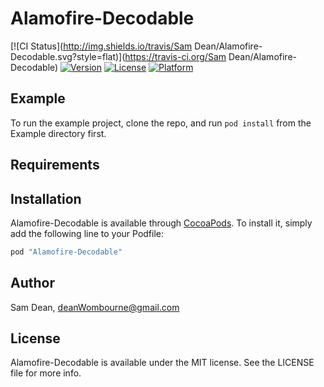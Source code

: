 # Alamofire-Decodable

[![CI Status](http://img.shields.io/travis/Sam Dean/Alamofire-Decodable.svg?style=flat)](https://travis-ci.org/Sam Dean/Alamofire-Decodable)
[![Version](https://img.shields.io/cocoapods/v/Alamofire-Decodable.svg?style=flat)](http://cocoapods.org/pods/Alamofire-Decodable)
[![License](https://img.shields.io/cocoapods/l/Alamofire-Decodable.svg?style=flat)](http://cocoapods.org/pods/Alamofire-Decodable)
[![Platform](https://img.shields.io/cocoapods/p/Alamofire-Decodable.svg?style=flat)](http://cocoapods.org/pods/Alamofire-Decodable)

## Example

To run the example project, clone the repo, and run `pod install` from the Example directory first.

## Requirements

## Installation

Alamofire-Decodable is available through [CocoaPods](http://cocoapods.org). To install
it, simply add the following line to your Podfile:

```ruby
pod "Alamofire-Decodable"
```

## Author

Sam Dean, deanWombourne@gmail.com

## License

Alamofire-Decodable is available under the MIT license. See the LICENSE file for more info.
